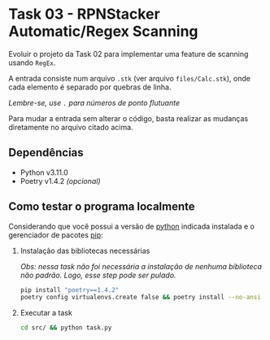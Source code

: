 # Task 03 - RPNStacker Automatic/Regex Scanning

Evoluir o projeto da Task 02 para implementar uma feature de scanning usando `RegEx`.

A entrada consiste num arquivo `.stk` (ver arquivo `files/Calc.stk`), onde cada elemento é separado por quebras de linha.

_Lembre-se, use `.` para números de ponto flutuante_

Para mudar a entrada sem alterar o código, basta realizar as mudanças diretamente no arquivo citado acima.

## Dependências

- Python v3.11.0
- Poetry v1.4.2 _(opcional)_

## Como testar o programa localmente

Considerando que você possui a versão de [python](https://www.python.org/downloads/) indicada instalada e o gerenciador de pacotes [pip](https://pip.pypa.io/en/stable/installation/):

1. Instalação das bibliotecas necessárias

   _Obs: nessa task não foi necessária a instalação de nenhuma biblioteca não padrão. Logo, esse step pode ser pulado._

   ```bash
   pip install "poetry==1.4.2"
   poetry config virtualenvs.create false && poetry install --no-ansi --no-interaction --only main
   ```

2. Executar a task

   ```bash
   cd src/ && python task.py
   ```
